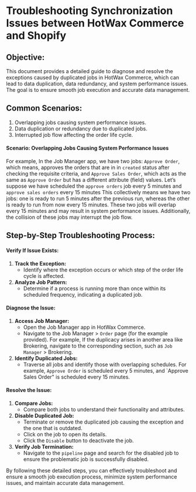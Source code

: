 # Troubleshooting Synchronization Issues between HotWax Commerce and Shopify

## Objective:

This document provides a detailed guide to diagnose and resolve the exceptions caused by duplicated jobs in HotWax Commerce, which can lead to data duplication, data redundancy, and system performance issues. The goal is to ensure smooth job execution and accurate data management.

## Common Scenarios:

1. Overlapping jobs causing system performance issues.
2. Data duplication or redundancy due to duplicated jobs.
3. Interrupted job flow affecting the order life cycle.

#### Scenario: Overlapping Jobs Causing System Performance Issues
For example, In the Job Manager app, we have two jobs: `Approve Order`, which means, approves the orders that are in in `created` status after checking the requisite criteria, and `Approve Sales Order`, which acts as the same as `Approve Order` but has a different attribute (field) values.
Let’s suppose we have scheduled the `approve orders` job every 5 minutes and `approve sales orders` every 15 minutes
This collectively means we have two jobs: one is ready to run 5 minutes after the previous run, whereas the other is ready to run from now every 15 minutes. These two jobs will overlap every 15 minutes and may result in system performance issues. Additionally, the collision of these jobs may interrupt the job flow.

## Step-by-Step Troubleshooting Process:

#### Verify If Issue Exists:
1. **Track the Exception:**
   - Identify where the exception occurs or which step of the order life cycle is affected.
2. **Analyze Job Pattern:**
   - Determine if a process is running more than once within its scheduled frequency, indicating a duplicated job.

#### Diagnose the Issue:
1. **Access Job Manager:**
   - Open the Job Manager app in HotWax Commerce.
   - Navigate to the Job Manager > `Order` page (for the example provided). For example, If the duplicacy arises in another area like Brokering, navigate to the corresponding section, such as `Job Manager` > Brokering.
2. **Identify Duplicated Jobs:**
   - Traverse all jobs and identify those with overlapping schedules. For example, `Approve Order` is scheduled every 5 minutes, and `Approve Sales Order" is scheduled every 15 minutes.

#### Resolve the Issue:
1. **Compare Jobs:**
   - Compare both jobs to understand their functionality and attributes.
2. **Disable Duplicated Job:**
   - Terminate or remove the duplicated job causing the exception and the one that is outdated.
 	- Click on the job to open its details.
 	- Click the `Disable` button to deactivate the job.
3. **Verify Job Termination:**
   - Navigate to the `pipeline` page and search for the disabled job to ensure the problematic job is successfully disabled.

By following these detailed steps, you can effectively troubleshoot and ensure a smooth job execution process, minimize system performance issues, and maintain accurate data management.


